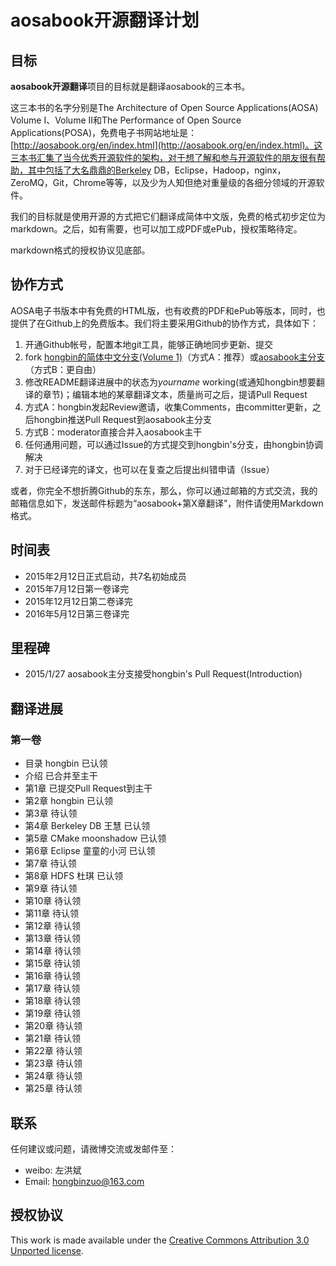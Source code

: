# aosabook开源翻译计划

## 目标

**aosabook开源翻译**项目的目标就是翻译aosabook的三本书。

这三本书的名字分别是The Architecture of Open Source Applications(AOSA) Volume I、Volume II和The Performance of Open Source Applications(POSA)，免费电子书网站地址是：[http://aosabook.org/en/index.html](http://aosabook.org/en/index.html)。这三本书汇集了当今优秀开源软件的架构，对于想了解和参与开源软件的朋友很有帮助，其中包括了大名鼎鼎的Berkeley DB，Eclipse，Hadoop，nginx，ZeroMQ，Git，Chrome等等，以及少为人知但绝对重量级的各细分领域的开源软件。

我们的目标就是使用开源的方式把它们翻译成简体中文版，免费的格式初步定位为markdown。之后，如有需要，也可以加工成PDF或ePub，授权策略待定。

markdown格式的授权协议见底部。

## 协作方式

AOSA电子书版本中有免费的HTML版，也有收费的PDF和ePub等版本，同时，也提供了在Github上的免费版本。我们将主要采用Github的协作方式，具体如下：
 1. 开通Github帐号，配置本地git工具，能够正确地同步更新、提交
 2. fork [hongbin的简体中文分支(Volume 1)](https://github.com/hongbinzuo/aosabook/tree/zh_cn_trans/v1)（方式A：推荐）或[aosabook主分支](https://github.com/aosabook/aosabook)（方式B：更自由）
 3. 修改README翻译进展中的状态为*yourname* working(或通知hongbin想要翻译的章节)；编辑本地的某章翻译文本，质量尚可之后，提请Pull Request
 4. 方式A：hongbin发起Review邀请，收集Comments，由committer更新，之后hongbin推送Pull Request到aosabook主分支
 5. 方式B：moderator直接合并入aosabook主干
 6. 任何通用问题，可以通过Issue的方式提交到hongbin's分支，由hongbin协调解决
 7. 对于已经译完的译文，也可以在复查之后提出纠错申请（Issue）

或者，你完全不想折腾Github的东东，那么，你可以通过邮箱的方式交流，我的邮箱信息如下，发送邮件标题为“aosabook+第X章翻译”，附件请使用Markdown格式。

## 时间表

 - 2015年2月12日正式启动，共7名初始成员
 - 2015年7月12日第一卷译完
 - 2015年12月12日第二卷译完
 - 2016年5月12日第三卷译完

## 里程碑

 - 2015/1/27 aosabook主分支接受hongbin's Pull Request(Introduction)

## 翻译进展

### 第一卷
 - 目录 hongbin 已认领
 - 介绍 已合并至主干
 - 第1章 已提交Pull Request到主干
 - 第2章 hongbin 已认领
 - 第3章 待认领
 - 第4章 Berkeley DB 王慧 已认领
 - 第5章 CMake moonshadow 已认领
 - 第6章 Eclipse 童童的小河 已认领
 - 第7章 待认领
 - 第8章 HDFS 杜琪 已认领
 - 第9章 待认领
 - 第10章 待认领
 - 第11章 待认领
 - 第12章 待认领
 - 第13章 待认领
 - 第14章 待认领
 - 第15章 待认领
 - 第16章 待认领
 - 第17章 待认领
 - 第18章 待认领
 - 第19章 待认领
 - 第20章 待认领
 - 第21章 待认领
 - 第22章 待认领
 - 第23章 待认领
 - 第24章 待认领
 - 第25章 待认领

## 联系

任何建议或问题，请微博交流或发邮件至：
 - weibo: 左洪斌
 - Email: hongbinzuo@163.com

## 授权协议

This work is made available under the [Creative Commons Attribution 3.0 Unported license](http://creativecommons.org/licenses/by/3.0/legalcode).
